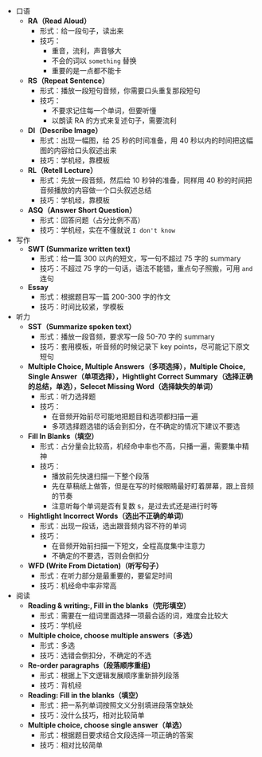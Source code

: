 - 口语
  - **RA（Read Aloud）**
    - 形式：给一段句子，读出来
    - 技巧：
      - 重音，流利，声音够大
      - 不会的词以 `something` 替换
      - 重要的是一点都不能卡
  - **RS（Repeat Sentence）**
    - 形式：播放一段短句音频，你需要口头重复那段短句
    - 技巧：
      - 不要求记住每一个单词，但要听懂
      - 以朗读 RA 的方式来复述句子，需要流利
  - **DI（Describe Image）**
    - 形式：出现一幅图，给 25 秒的时间准备，用 40 秒以内的时间把这幅图的内容给口头叙述出来
    - 技巧：学机经，靠模板
  - **RL（Retell Lecture）**
    - 形式：先放一段音频，然后给 10 秒钟的准备，同样用 40 秒的时间把音频播放的内容做一个口头叙述总结
    - 技巧：学机经，靠模板
  - **ASQ（Answer Short Question）**
    - 形式：回答问题（占分比例不高）
    - 技巧：学机经，实在不懂就说 `I don't know`
- 写作
  - **SWT (Summarize written text)**
    - 形式：给一篇 300 以内的短文，写一句不超过 75 字的 summary
    - 技巧：不超过 75 字的一句话，语法不能错，重点句子照搬，可用 `and` 连句
  - **Essay**
    - 形式：根据题目写一篇 200-300 字的作文
    - 技巧：时间比较紧，学模板
- 听力
  - **SST（Summarize spoken text）**
    - 形式：播放一段音频，要求写一段 50-70 字的 summary
    - 技巧：套用模板，听音频的时候记录下 key points，尽可能记下原文短句
  - **Multiple Choice, Multiple Answers（多项选择），Multiple Choice, Single Answer（单项选择），Hightlight Correct Summary（选择正确的总结，单选），Selecet Missing Word（选择缺失的单词）**
    - 形式：听力选择题
    - 技巧：
      - 在音频开始前尽可能地把题目和选项都扫描一遍
      - 多项选择题选错的话会到扣分，在不确定的情况下建议不要选
  - **Fill In Blanks（填空）**
    - 形式：占分量会比较高，机经命中率也不高，只播一遍，需要集中精神
    - 技巧：
      - 播放前先快速扫描一下整个段落
      - 先在草稿纸上做答，但是在写的时候眼睛最好盯着屏幕，跟上音频的节奏
      - 注意听每个单词是否有复数 s，是过去式还是进行时等
  - **Hightlight Incorrect Words（选出不正确的单词）**
    - 形式：出现一段话，选出跟音频内容不符的单词
    - 技巧：
      - 在音频开始前扫描一下短文，全程高度集中注意力
      - 不确定的不要选，否则会倒扣分
  - **WFD (Write From Dictation)（听写句子）**
    - 形式：在听力部分是最重要的，要留足时间
    - 技巧：机经命中率非常高
- 阅读
  - **Reading & writing:, Fill in the blanks（完形填空）**
    - 形式：需要在一组词里面选择一项最合适的词，难度会比较大
    - 技巧：学机经
  - **Multiple choice, choose multiple answers（多选）**
    - 形式：多选
    - 技巧：选错会倒扣分，不确定的不选
  - **Re-order paragraphs（段落顺序重组)**
    - 形式：根据上下文逻辑发展顺序重新排列段落
    - 技巧：背机经
  - **Reading: Fill in the blanks（填空）**
    - 形式：把一系列单词按照文义分别填进段落空缺处
    - 技巧：没什么技巧，相对比较简单
  - **Multiple choice, choose single answer（单选）**
    - 形式：根据题目要求结合文段选择一项正确的答案
    - 技巧：相对比较简单
